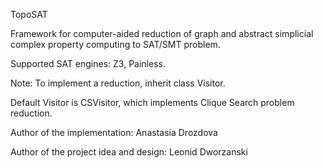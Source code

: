 TopoSAT

Framework for computer-aided reduction of graph and 
abstract simplicial complex property computing to SAT/SMT problem.

Supported SAT engines: Z3, Painless.

Note:
To implement a reduction, inherit class Visitor.

Default Visitor is CSVisitor, which implements Clique Search problem reduction.

Author of the implementation: 
Anastasia Drozdova

Author of the project idea and design: 
Leonid Dworzanski

